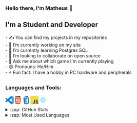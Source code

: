 ### Hello there, I'm Matheus  👋



## I'm a Student and Developer
<div width="100%" height="1" background-color= "#b1b1b1"></div>
- ✍ You can find my projects in my repositories <br />
- 🔭 I’m currently working on my site <br />
- 🌱 I’m currently learning Postgres SQL <br />
- 👯 I’m looking to collaborate on open source <br />
- 💬 Ask me about which game I'm currently playing <br />
- 😄 Pronouns: He/Him <br />
- ⚡ Fun fact: I have a hobby in PC hardware and peripherals<br />

### Languages and Tools:
<img align="left" alt="Visual Studio Code" width="26px" src="https://raw.githubusercontent.com/github/explore/80688e429a7d4ef2fca1e82350fe8e3517d3494d/topics/visual-studio-code/visual-studio-code.png" />
<img align="left" alt="HTML5" width="26px" src="https://raw.githubusercontent.com/github/explore/80688e429a7d4ef2fca1e82350fe8e3517d3494d/topics/html/html.png" />
<img align="left" alt="CSS3" width="26px" src="https://raw.githubusercontent.com/github/explore/80688e429a7d4ef2fca1e82350fe8e3517d3494d/topics/css/css.png" />
<img align="left" alt="JavaScript" width="26px" src="https://raw.githubusercontent.com/github/explore/80688e429a7d4ef2fca1e82350fe8e3517d3494d/topics/javascript/javascript.png" />
<img align="left" alt="React" width="26px" src="https://raw.githubusercontent.com/github/explore/80688e429a7d4ef2fca1e82350fe8e3517d3494d/topics/react/react.png"
<br />
<br />
<br />

<details>
  <summary>:zap: GitHub Stats</summary>

  <img align="left" alt="Matheus's GitHub Stats" src="https://github-readme-stats.vercel.app/api?username=rezendematheus&show_icons=true&hide_border=true" />

</details>
<details>
  <summary>:zap: Most Used Languages</summary>

<img align="left" alt="Matheus's GitHub Top Languages" src="https://github-readme-stats.vercel.app/api/top-langs/?username=rezendematheus" />

</details>
<!--
**rezendematheus/rezendematheus** is a ✨ _special_ ✨ repository because its `README.md` (this file) appears on your GitHub profile.

Here are some ideas to get you started:

- 🔭 I’m currently working on ...
- 🌱 I’m currently learning ...
- 👯 I’m looking to collaborate on ...
- 🤔 I’m looking for help with ...
- 💬 Ask me about ...
- 📫 How to reach me: ...
- 😄 Pronouns: ...
- ⚡ Fun fact: ...
-->
